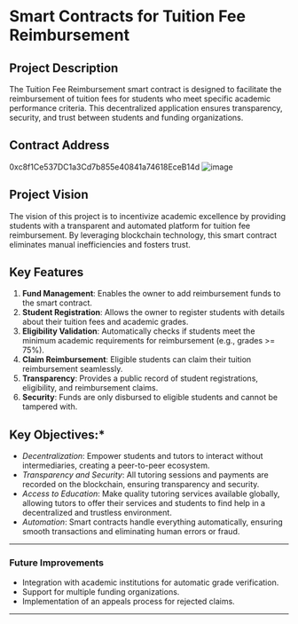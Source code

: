 # Smart Contracts for Tuition Fee Reimbursement

## Project Description
The Tuition Fee Reimbursement smart contract is designed to facilitate the reimbursement of tuition fees for students who meet specific academic performance criteria. This decentralized application ensures transparency, security, and trust between students and funding organizations.

## Contract Address
0xc8f1Ce537DC1a3Cd7b855e40841a74618EceB14d
![image](https://github.com/user-attachments/assets/15a674d3-cc10-4c4f-8525-2dbde87a43b0)

## Project Vision
The vision of this project is to incentivize academic excellence by providing students with a transparent and automated platform for tuition fee reimbursement. By leveraging blockchain technology, this smart contract eliminates manual inefficiencies and fosters trust.

## Key Features

1. **Fund Management**: Enables the owner to add reimbursement funds to the smart contract.
2. **Student Registration**: Allows the owner to register students with details about their tuition fees and academic grades.
3. **Eligibility Validation**: Automatically checks if students meet the minimum academic requirements for reimbursement (e.g., grades >= 75%).
4. **Claim Reimbursement**: Eligible students can claim their tuition reimbursement seamlessly.
5. **Transparency**: Provides a public record of student registrations, eligibility, and reimbursement claims.
6. **Security**: Funds are only disbursed to eligible students and cannot be tampered with.



## Key Objectives:*
- *Decentralization*: Empower students and tutors to interact without intermediaries, creating a peer-to-peer ecosystem.
- *Transparency and Security*: All tutoring sessions and payments are recorded on the blockchain, ensuring transparency and security.
- *Access to Education*: Make quality tutoring services available globally, allowing tutors to offer their services and students to find help in a decentralized and trustless environment.
- *Automation*: Smart contracts handle everything automatically, ensuring smooth transactions and eliminating human errors or fraud.


---

### Future Improvements
- Integration with academic institutions for automatic grade verification.
- Support for multiple funding organizations.
- Implementation of an appeals process for rejected claims.

---
